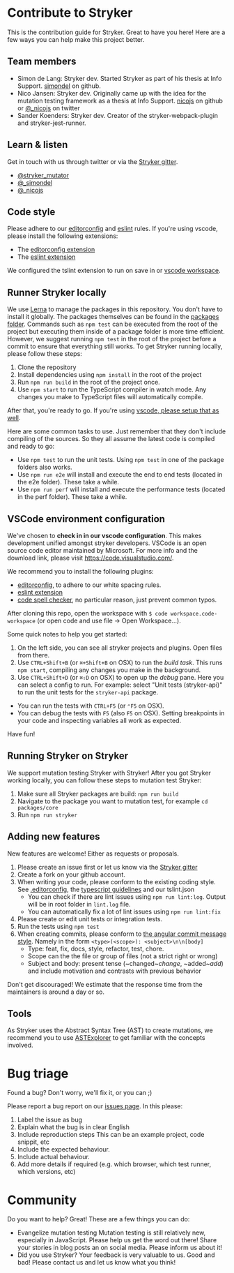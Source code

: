 # Contribute to Stryker

This is the contribution guide for Stryker. Great to have you here! Here are a few ways you can help make this project better.

## Team members

* Simon de Lang: Stryker dev. Started Stryker as part of his thesis at Info Support. [simondel](http://github.com/simondel) on github.
* Nico Jansen: Stryker dev. Originally came up with the idea for the mutation testing framework as a thesis at Info Support.
[nicojs](http://github.com/nicojs) on github or [@_nicojs](https://twitter.com/_nicojs) on twitter
* Sander Koenders: Stryker dev. Creator of the stryker-webpack-plugin and stryker-jest-runner.

## Learn & listen

Get in touch with us through twitter or via the [Stryker gitter](https://gitter.im/stryker-mutator/stryker).

* [@stryker_mutator](https://twitter.com/stryker_mutator)
* [@_simondel](https://twitter.com/_simondel)
* [@_nicojs](https://twitter.com/_nicojs)

## Code style

Please adhere to our [editorconfig](https://editorconfig.org) and [eslint](https://eslint.org/) rules. If you're using vscode, please install the following extensions:

* The [editorconfig extension](https://github.com/editorconfig/editorconfig-vscode#editorconfig-for-visual-studio-code)
* The [eslint extension](https://marketplace.visualstudio.com/items?itemName=dbaeumer.vscode-eslint)

We configured the tslint extension to run on save in or [vscode workspace](#vscode-environment-configuration).

## Runner Stryker locally

We use [Lerna](https://lernajs.io/) to manage the packages in this repository. You don't have to install it globally. The packages themselves can be found in the [packages folder](https://github.com/stryker-mutator/stryker/tree/master/packages). Commands such as `npm test` can be executed from the root of the project but executing them inside of a package folder is more time efficient. However, we suggest running `npm test` in the root of the project before a commit to ensure that everything still works. To get Stryker running locally, please follow these steps:

1. Clone the repository
1. Install dependencies using `npm install` in the root of the project
1. Run `npm run build` in the root of the project once.
1. Use `npm start` to run the TypeScript compiler in watch mode. Any changes you make to TypeScript files will automatically compile.

After that, you're ready to go. If you're using [vscode, please setup that as well](#vscode-environment-configuration).

Here are some common tasks to use. Just remember that they don't include compiling of the sources. So they all assume the latest code is compiled and ready to go:

* Use `npm test` to run the unit tests. Using `npm test` in one of the package folders also works.
* Use `npm run e2e` will install and execute the end to end tests (located in the e2e folder). These take a while.
* Use `npm run perf` will install and execute the performance tests (located in the perf folder). These take a while.

## VSCode environment configuration

We've chosen to **check in in our vscode configuration**. This makes development unified amongst stryker developers. VSCode is an open source code editor maintained by Microsoft. For more info and the download link, please visit https://code.visualstudio.com/.

We recommend you to install the following plugins:

* [editorconfig](https://marketplace.visualstudio.com/items?itemName=EditorConfig.EditorConfig), to adhere to our white spacing rules.
* [eslint extension](https://marketplace.visualstudio.com/items?itemName=dbaeumer.vscode-eslint)
* [code spell checker](https://marketplace.visualstudio.com/items?itemName=streetsidesoftware.code-spell-checker), no particular reason, just prevent common typos.

After cloning this repo, open the workspace with `$ code workspace.code-workspace` (or open code and use file -> Open Workspace...).

Some quick notes to help you get started:

1. On the left side, you can see all stryker projects and plugins. Open files from there.
1. Use `CTRL+Shift+B` (or `⌘+Shift+B` on OSX) to run the *build task*. This runs `npm start`, compiling any changes you make in the background.
1. Use `CTRL+Shift+D` (or `⌘⇧D` on OSX) to open up the *debug* pane. Here you can select a config to run. For example: select "Unit tests (stryker-api)" to run the unit tests for the `stryker-api` package.
  * You can run the tests with `CTRL+F5` (or `⌃F5` on OSX).
  * You can debug the tests with `F5` (also `F5` on OSX). Setting breakpoints in your code and inspecting variables all work as expected.

Have fun!

## Running Stryker on Stryker

We support mutation testing Stryker with Stryker! After you got Stryker working locally, you can follow these steps to mutation test Stryker:
1. Make sure all Stryker packages are build: `npm run build`
1. Navigate to the package you want to mutation test, for example `cd packages/core`
1. Run `npm run stryker`

## Adding new features

New features are welcome! Either as requests or proposals.

1. Please create an issue first or let us know via the [Stryker gitter](https://gitter.im/stryker-mutator/stryker)
1. Create a fork on your github account.
1. When writing your code, please conform to the existing coding style.
   See [.editorconfig](https://github.com/stryker-mutator/stryker/blob/master/.editorconfig), the [typescript guidelines](https://github.com/Microsoft/TypeScript/wiki/Coding-guidelines) and our tslint.json
    * You can check if there are lint issues using `npm run lint:log`. Output will be in root folder in `lint.log` file.
    * You can automatically fix a lot of lint issues using `npm run lint:fix`
1. Please create or edit unit tests or integration tests.
1. Run the tests using `npm test`
1. When creating commits, please conform to [the angular commit message style](https://docs.google.com/document/d/1rk04jEuGfk9kYzfqCuOlPTSJw3hEDZJTBN5E5f1SALo/edit).
   Namely in the form `<type>(<scope>): <subject>\n\n[body]`
   * Type: feat, fix, docs, style, refactor, test, chore.
   * Scope can the the file or group of files (not a strict right or wrong)
   * Subject and body: present tense (~changed~*change*, ~added~*add*) and include motivation and contrasts with previous behavior

Don't get discouraged! We estimate that the response time from the
maintainers is around a day or so.

## Tools

As Stryker uses the Abstract Syntax Tree (AST) to create mutations, we recommend you to use [ASTExplorer](https://astexplorer.net/) to get familiar with the concepts involved.

# Bug triage

Found a bug? Don't worry, we'll fix it, or you can ;)

Please report a bug report on our [issues page](https://github.com/stryker-mutator/stryker/issues). In this please:

1. Label the issue as bug
2. Explain what the bug is in clear English
3. Include reproduction steps
   This can be an example project, code snippit, etc
4. Include the expected behaviour.
5. Include actual behaviour.
6. Add more details if required (e.g. which browser, which test runner, which versions, etc)

# Community
Do you want to help? Great! These are a few things you can do:

* Evangelize mutation testing
  Mutation testing is still relatively new, especially in JavaScript. Please help us get the word out there!
  Share your stories in blog posts an on social media. Please inform us about it!
* Did you use Stryker? Your feedback is very valuable to us. Good and bad! Please contact us and let us know what you think!
